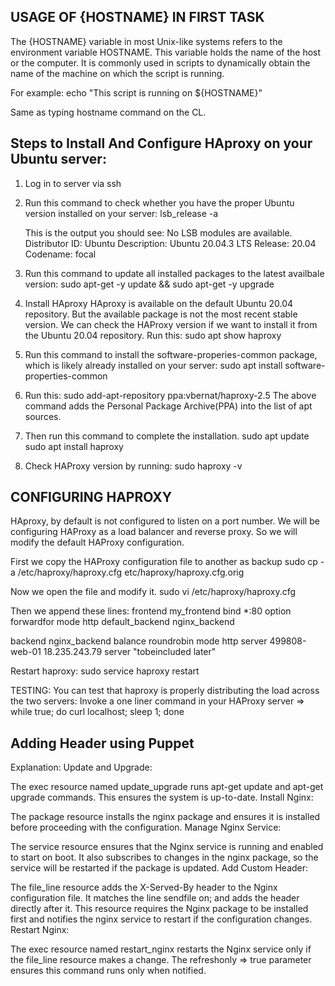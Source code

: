  USAGE OF {HOSTNAME} IN FIRST TASK
-----------------------------------
The {HOSTNAME} variable in most Unix-like systems refers to the environment variable HOSTNAME. This variable holds the name of the host or the computer. It is commonly used in scripts to dynamically obtain the name of the machine on which the script is running.

For example:
echo "This script is running on ${HOSTNAME}"

Same as typing hostname command on the CL.


Steps to Install And Configure HAproxy on your Ubuntu server:
--------------------------------------------------------------
1. Log in to server via ssh

2. Run this command to check whether you have the proper Ubuntu version installed on your server:
	lsb_release -a
	
	This is the output you should see:
		No LSB modules are available.
		Distributor ID: Ubuntu
		Description: Ubuntu 20.04.3 LTS
		Release: 20.04
		Codename: focal
3. Run this command to update all installed packages to the latest availbale version:
	sudo apt-get -y update && sudo apt-get -y upgrade

4. Install HAproxy
	HAproxy is available on the default Ubuntu 20.04 repository.
	But the available package is not the most recent stable version.
	We can check the HAProxy version if we want to install it from the Ubuntu 20.04 repository.
	Run this: sudo apt show haproxy

6. Run this command to install the software-properies-common package, which is likely already installed on your server:
	sudo apt install software-properties-common

7. Run this: sudo add-apt-repository ppa:vbernat/haproxy-2.5
	The above command adds the Personal Package Archive(PPA) into the list of apt sources.
8. Then run this command to complete the installation.
	sudo apt update
	sudo apt install haproxy
9. Check HAProxy version by running:
	sudo haproxy -v

CONFIGURING HAPROXY
------------------------
HAproxy, by default is not configured to listen on a port number.
We will be configuring HAProxy as a load balancer and reverse proxy.
So we will modify the default HAProxy configuration.

First we copy the HAProxy configuration file to another as backup
sudo cp -a /etc/haproxy/haproxy.cfg etc/haproxy/haproxy.cfg.orig

Now we open the file and modify it.
sudo vi /etc/haproxy/haproxy.cfg

Then we append these lines:
<frontend defines how requests are forwarded to the backend servers>
frontend my_frontend
	bind *:80
	option forwardfor
	mode http
	default_backend nginx_backend

backend nginx_backend
	balance roundrobin
	mode http
	server 499808-web-01 18.235.243.79
	server "tobeincluded later"

Restart haproxy: sudo service haproxy restart

TESTING:
You can test that haproxy is properly distributing the load across the two servers:
Invoke a one liner command in your HAProxy server => while true; do curl localhost; sleep 1; done


Adding Header using Puppet
------------------------------
Explanation:
Update and Upgrade:

The exec resource named update_upgrade runs apt-get update and apt-get upgrade commands. This ensures the system is up-to-date.
Install Nginx:

The package resource installs the nginx package and ensures it is installed before proceeding with the configuration.
Manage Nginx Service:

The service resource ensures that the Nginx service is running and enabled to start on boot. It also subscribes to changes in the nginx package, so the service will be restarted if the package is updated.
Add Custom Header:

The file_line resource adds the X-Served-By header to the Nginx configuration file. It matches the line sendfile on; and adds the header directly after it. This resource requires the Nginx package to be installed first and notifies the nginx service to restart if the configuration changes.
Restart Nginx:

The exec resource named restart_nginx restarts the Nginx service only if the file_line resource makes a change. The refreshonly => true parameter ensures this command runs only when notified.
